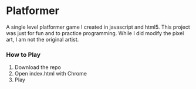 # Platformer
A single level platformer game I created in javascript and html5. This project was just for fun and to practice programming. While I did modify the pixel art, I am not the original artist.
### How to Play
1. Download the repo
2. Open index.html with Chrome
3. Play
